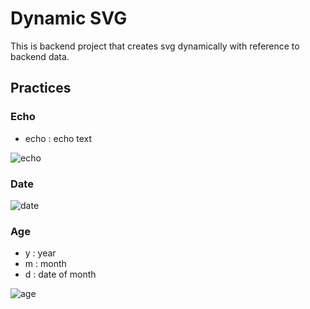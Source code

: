 # Dynamic SVG
This is backend project that creates svg dynamically with reference to backend data.

## Practices
### Echo
* echo : echo text

<img alt="echo" src="https://dsvg.auoi.net/svg/echo?echo=test"/>

### Date

<img alt="date" src="https://dsvg.auoi.net/svg/date?nop"/>

### Age
* y : year
* m : month
* d : date of month

<img alt="age" src="https://dsvg.auoi.net/svg/age?y=2008&m=2&d=8"/>
